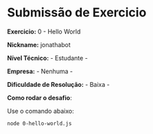 # Submissão de Exercicio

**Exercicio:** 0 - Hello World

**Nickname:** jonathabot

**Nível Técnico:** - Estudante -

**Empresa:** - Nenhuma -

**Dificuldade de Resolução:** - Baixa -

**Como rodar o desafio**: 

Use o comando abaixo: 
```bash
node 0-hello-world.js
```